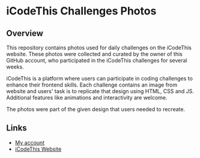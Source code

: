 # iCodeThis Challenges Photos

## Overview

This repository contains photos used for daily challenges on the iCodeThis website.
These photos were collected and curated by the owner of this GitHub account, who participated in the iCodeThis challenges for several weeks. 

iCodeThis is a platform where users can participate in coding challenges to enhance their frontend skills.
Each challenge contains an image from website and users' task is to replicate that design using HTML, CSS and JS. Additional features like animations and interactivity are welcome.

The photos were part of the given design that users needed to recreate.

## Links

- [My account](https://icodethis.com/avolidub)
- [iCodeThis Website](https://icodethis.com/app?ref=avolidub)

